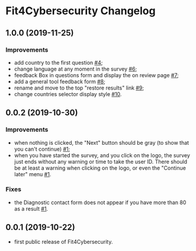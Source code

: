 Fit4Cybersecurity Changelog
===========================

## 1.0.0 (2019-11-25)

### Improvements

- add country to the first question [#4](https://github.com/CASES-LU/Fit4Cybersecurity/issues/4);
- change language at any moment in the survey [#6](https://github.com/CASES-LU/Fit4Cybersecurity/issues/6);
- feedback Box in questions form and display the on review page [#7](https://github.com/CASES-LU/Fit4Cybersecurity/issues/7);
- add a general tool feedback form [#8](https://github.com/CASES-LU/Fit4Cybersecurity/issues/8);
- rename and move to the top "restore results" link [#9](https://github.com/CASES-LU/Fit4Cybersecurity/issues/9);
- change countries selector display style [#10](https://github.com/CASES-LU/Fit4Cybersecurity/issues/10).


## 0.0.2 (2019-10-30)

### Improvements

- when nothing is clicked, the "Next" button should be gray (to show that you
  can't continue) [#1](https://github.com/CASES-LU/Fit4Cybersecurity/issues/1);
- when you have started the survey, and you click on the logo, the survey just
  ends without any warning or time to take the user ID. There should be at least
  a warning when clicking on the logo, or even the "Continue later" menu
  [#1](https://github.com/CASES-LU/Fit4Cybersecurity/issues/1).

### Fixes

- the Diagnostic contact form does not appear if you have more than 80 as a
  result [#1](https://github.com/CASES-LU/Fit4Cybersecurity/issues/1).


## 0.0.1 (2019-10-22)

- first public release of Fit4Cybersecurity.

